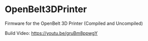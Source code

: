 # OpenBelt3DPrinter
Firmware for the OpenBelt 3D Printer (Compiled and Uncompiled)

Build Video: https://youtu.be/gruBm8ppwgY
